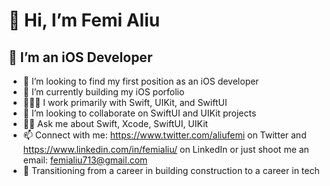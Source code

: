 # 👋 Hi, I’m Femi Aliu
## 📱 I’m an iOS Developer
- 🔎 I’m looking to find my first position as an iOS developer
- 🌱 I’m currently building my iOS porfolio
- 👨🏽‍💻 I work primarily with Swift, UIKit, and SwiftUI
- 💞️ I’m looking to collaborate on SwiftUI and UIKit projects
- ✋🏽 Ask me about Swift, Xcode, SwiftUI, UIKit
- 📫 Connect with me: https://www.twitter.com/aliufemi on Twitter and https://www.linkedin.com/in/femialiu/ on LinkedIn or just shoot me an email: <femialiu713@gmail.com> 
- 🚅 Transitioning from a career in building construction to a career in tech

<!---
femialiu/femialiu is a ✨ special ✨ repository because its `README.md` (this file) appears on your GitHub profile.
You can click the Preview link to take a look at your changes.
--->
